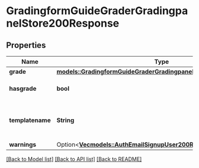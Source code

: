 # GradingformGuideGraderGradingpanelStore200Response

## Properties

Name | Type | Description | Notes
------------ | ------------- | ------------- | -------------
**grade** | [**models::GradingformGuideGraderGradingpanelStore200ResponseGrade**](gradingform_guide_grader_gradingpanel_store_200_response_grade.md) |  | 
**hasgrade** | **bool** | Does the user have a grade? | 
**templatename** | **String** | The template to use when rendering this data | 
**warnings** | Option<[**Vec<models::AuthEmailSignupUser200ResponseWarningsInner>**](auth_email_signup_user_200_response_warnings_inner.md)> |  | [optional]

[[Back to Model list]](../README.md#documentation-for-models) [[Back to API list]](../README.md#documentation-for-api-endpoints) [[Back to README]](../README.md)


